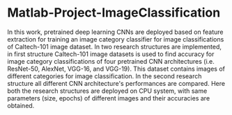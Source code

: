 # Matlab-Project-ImageClassification
In this work, pretrained deep learning CNNs are deployed based on feature extraction for training an image category classifier for image classifications of Caltech-101 image dataset. In two research structures are implemented, in first structure Caltech-101 image datasets is used to find accuracy for image category classifications of four pretrained CNN architectures (i.e. ResNet-50, AlexNet, VGG-16, and VGG-19). This dataset contains images of different categories for image classification. In the second research structure all different CNN architecture's performances are compared. Here both the research structures are deployed on CPU system, with same parameters (size, epochs) of different images and their accuracies are obtained.
